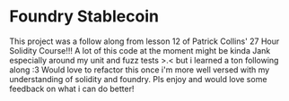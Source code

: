 # Foundry Stablecoin

This project was a follow along from lesson 12 of Patrick Collins' 27 Hour Solidity Course!!!
A lot of this code at the moment might be kinda Jank especially around my unit and fuzz tests >.< but i learned a ton following along :3
Would love to refactor this once i'm more well versed with my understanding of solidity and foundry.
Pls enjoy and would love some feedback on what i can do better!

